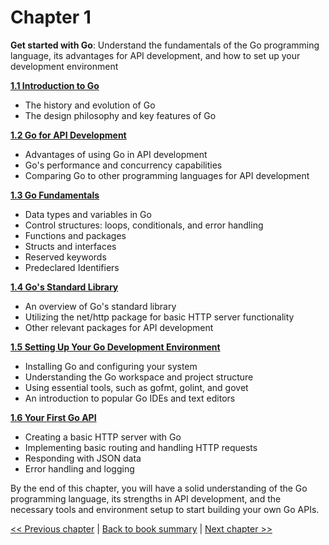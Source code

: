 
# Chapter 1 

**Get started with Go**: Understand the fundamentals of the Go programming language, its advantages for API development, and how to set up your development environment

[**1.1 Introduction to Go**](1.1-introduction-to-go.md)
- The history and evolution of Go
- The design philosophy and key features of Go

[**1.2 Go for API Development**](1.2-go-for-api-development.md)
- Advantages of using Go in API development
- Go's performance and concurrency capabilities
- Comparing Go to other programming languages for API development

[**1.3 Go Fundamentals**](1.3-go-fundamentals.md)
- Data types and variables in Go
- Control structures: loops, conditionals, and error handling
- Functions and packages
- Structs and interfaces
- Reserved keywords
- Predeclared Identifiers

[**1.4 Go's Standard Library**](1.4-go-standard-library.md)
- An overview of Go's standard library
- Utilizing the net/http package for basic HTTP server functionality
- Other relevant packages for API development

[**1.5 Setting Up Your Go Development Environment**](1.5-setting-up-your-go-development-environment.md)
- Installing Go and configuring your system
- Understanding the Go workspace and project structure
- Using essential tools, such as gofmt, golint, and govet
- An introduction to popular Go IDEs and text editors

[**1.6 Your First Go API**](1.6-your-first-go-api.md)
- Creating a basic HTTP server with Go
- Implementing basic routing and handling HTTP requests
- Responding with JSON data
- Error handling and logging


By the end of this chapter, you will have a solid understanding of the Go programming language, its strengths in API development, and the necessary tools and environment setup to start building your own Go APIs.


[<< Previous chapter](../Readme.md) | [Back to book summary](../Readme.md) | [Next chapter >>](../chapter-2/Readme.md)